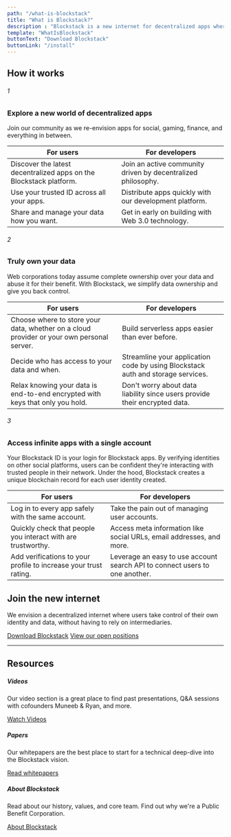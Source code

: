 ```yaml
---
path: "/what-is-blockstack"
title: "What is Blockstack?"
description : "Blockstack is a new internet for decentralized apps where users own their data. Blockstack's platform helps entrepreneurs and engineers build these apps and deliver better end-user experiences."
template: "WhatIsBlockstack"
buttonText: "Download Blockstack"
buttonLink: "/install"
---
```


## How it works

###### 1
### Explore a new world of decentralized apps
Join our community as we re-envision apps for social, gaming, finance, and everything in between.

For users | For developers
--- | ---
Discover the latest decentralized apps on the Blockstack platform. | Join an active community driven by decentralized philosophy.
Use your trusted ID across all your apps. | Distribute apps quickly with our development platform.
Share and manage your data how you want. | Get in early on building with Web 3.0 technology.

###### 2
### Truly own your data
Web corporations today assume complete ownership over your data and abuse it for their benefit. With Blockstack, we simplify data ownership and give you back control.

For users | For developers
--- | ---
Choose where to store your data, whether on a cloud provider or your own personal server. | Build serverless apps easier than ever before.
Decide who has access to your data and when. | Streamline your application code by using Blockstack auth and storage services.
Relax knowing your data is end-to-end encrypted with keys that only you hold. | Don't worry about data liability since users provide their encrypted data.

###### 3
### Access infinite apps with a single account
Your Blockstack ID is your login for Blockstack apps. By verifying identities on other social platforms, users can be confident they're interacting with trusted people in their network. Under the hood, Blockstack creates a unique blockchain record for each user identity created.

For users | For developers
--- | ---
Log in to every app safely with the same account. | Take the pain out of managing user accounts.
Quickly check that people you interact with are trustworthy. | Access meta information like social URLs, email addresses, and more.
Add verifications to your profile to increase your trust rating. | Leverage an easy to use account search API to connect users to one another.


## Join the new internet
We envision a decentralized internet where users take control of their own identity and data, without having to rely on intermediaries.

<a href="/install" class="button">Download Blockstack</a>
<a href="/careers" class="button secondary">View our open positions</a>

---

## Resources
##### Videos
Our video section is a great place to find past presentations, Q&A sessions with cofounders Muneeb & Ryan, and more.

<a href="/videos" class="button secondary">Watch Videos</a>

##### Papers
Our whitepapers are the best place to start for a technical deep-dive into the Blockstack vision.

<a href="/papers" class="button secondary">Read whitepapers</a>

##### About Blockstack
Read about our history, values, and core team. Find out why we're a Public Benefit Corporation.

<a href="/about" class="button secondary">About Blockstack</a>